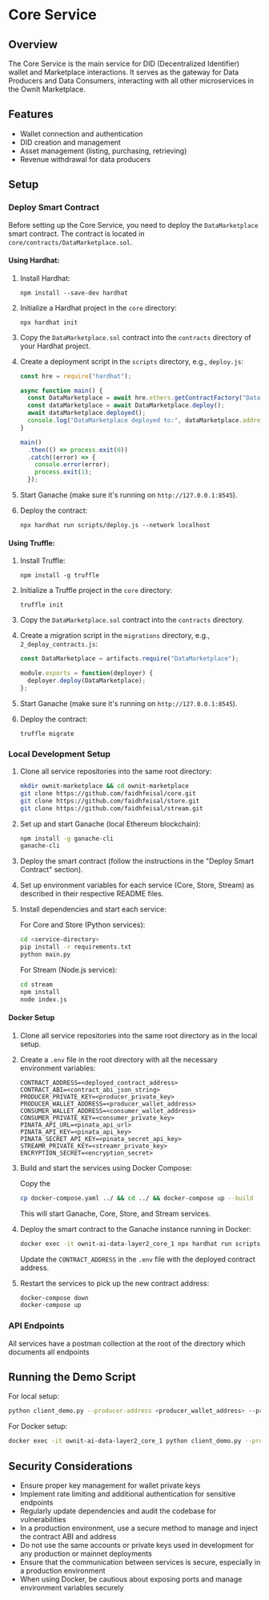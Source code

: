 # Core Service

## Overview
The Core Service is the main service for DID (Decentralized Identifier) wallet and Marketplace interactions. It serves as the gateway for Data Producers and Data Consumers, interacting with all other microservices in the OwnIt Marketplace.

## Features
- Wallet connection and authentication
- DID creation and management
- Asset management (listing, purchasing, retrieving)
- Revenue withdrawal for data producers

## Setup

### Deploy Smart Contract

Before setting up the Core Service, you need to deploy the `DataMarketplace` smart contract. The contract is located in `core/contracts/DataMarketplace.sol`.

#### Using Hardhat:

1. Install Hardhat:
   ```
   npm install --save-dev hardhat
   ```

2. Initialize a Hardhat project in the `core` directory:
   ```
   npx hardhat init
   ```

3. Copy the `DataMarketplace.sol` contract into the `contracts` directory of your Hardhat project.

4. Create a deployment script in the `scripts` directory, e.g., `deploy.js`:

   ```javascript
   const hre = require("hardhat");

   async function main() {
     const DataMarketplace = await hre.ethers.getContractFactory("DataMarketplace");
     const dataMarketplace = await DataMarketplace.deploy();
     await dataMarketplace.deployed();
     console.log("DataMarketplace deployed to:", dataMarketplace.address);
   }

   main()
     .then(() => process.exit(0))
     .catch((error) => {
       console.error(error);
       process.exit(1);
     });
   ```

5. Start Ganache (make sure it's running on `http://127.0.0.1:8545`).

6. Deploy the contract:
   ```
   npx hardhat run scripts/deploy.js --network localhost
   ```

#### Using Truffle:

1. Install Truffle:
   ```
   npm install -g truffle
   ```

2. Initialize a Truffle project in the `core` directory:
   ```
   truffle init
   ```

3. Copy the `DataMarketplace.sol` contract into the `contracts` directory.

4. Create a migration script in the `migrations` directory, e.g., `2_deploy_contracts.js`:

   ```javascript
   const DataMarketplace = artifacts.require("DataMarketplace");

   module.exports = function(deployer) {
     deployer.deploy(DataMarketplace);
   };
   ```

5. Start Ganache (make sure it's running on `http://127.0.0.1:8545`).

6. Deploy the contract:
   ```
   truffle migrate

### Local Development Setup

1. Clone all service repositories into the same root directory:

   ```bash
   mkdir ownit-marketplace && cd ownit-marketplace
   git clone https://github.com/faidhfeisal/core.git
   git clone https://github.com/faidhfeisal/store.git
   git clone https://github.com/faidhfeisal/stream.git
   ```

2. Set up and start Ganache (local Ethereum blockchain):

   ```bash
   npm install -g ganache-cli
   ganache-cli
   ```

3. Deploy the smart contract (follow the instructions in the "Deploy Smart Contract" section).

4. Set up environment variables for each service (Core, Store, Stream) as described in their respective README files.

5. Install dependencies and start each service:

   For Core and Store (Python services):
   ```bash
   cd <service-directory>
   pip install -r requirements.txt
   python main.py
   ```

   For Stream (Node.js service):
   ```bash
   cd stream
   npm install
   node index.js
   ```

#### Docker Setup

1. Clone all service repositories into the same root directory as in the local setup.

2. Create a `.env` file in the root directory with all the necessary environment variables:

   ```
   CONTRACT_ADDRESS=<deployed_contract_address>
   CONTRACT_ABI=<contract_abi_json_string>
   PRODUCER_PRIVATE_KEY=<producer_private_key>
   PRODUCER_WALLET_ADDRESS=<producer_wallet_address>
   CONSUMER_WALLET_ADDRESS=<consumer_wallet_address>
   CONSUMER_PRIVATE_KEY=<consumer_private_key>
   PINATA_API_URL=<pinata_api_url>
   PINATA_API_KEY=<pinata_api_key>
   PINATA_SECRET_API_KEY=<pinata_secret_api_key>
   STREAMR_PRIVATE_KEY=<streamr_private_key>
   ENCRYPTION_SECRET=<encryption_secret>
   ```

3. Build and start the services using Docker Compose:

   Copy the 

   ```bash
   cp docker-compose.yaml ../ && cd ../ && docker-compose up --build


   ```

   This will start Ganache, Core, Store, and Stream services.

4. Deploy the smart contract to the Ganache instance running in Docker:

   ```bash
   docker exec -it ownit-ai-data-layer2_core_1 npx hardhat run scripts/deploy.js --network localhost
   ```

   Update the `CONTRACT_ADDRESS` in the `.env` file with the deployed contract address.

5. Restart the services to pick up the new contract address:

   ```bash
   docker-compose down
   docker-compose up
   ```

### API Endpoints

All services have a postman collection at the root of the directory which documents all endpoints

## Running the Demo Script

For local setup:
```bash
python client_demo.py --producer-address <producer_wallet_address> --producer-key <producer_private_key> --consumer-address <consumer_wallet_address> --consumer-key <consumer_private_key>
```

For Docker setup:
```bash
docker exec -it ownit-ai-data-layer2_core_1 python client_demo.py --producer-address <producer_wallet_address> --producer-key <producer_private_key> --consumer-address <consumer_wallet_address> --consumer-key <consumer_private_key>
```


## Security Considerations
- Ensure proper key management for wallet private keys
- Implement rate limiting and additional authentication for sensitive endpoints
- Regularly update dependencies and audit the codebase for vulnerabilities
- In a production environment, use a secure method to manage and inject the contract ABI and address
- Do not use the same accounts or private keys used in development for any production or mainnet deployments
- Ensure that the communication between services is secure, especially in a production environment
- When using Docker, be cautious about exposing ports and manage environment variables securely
